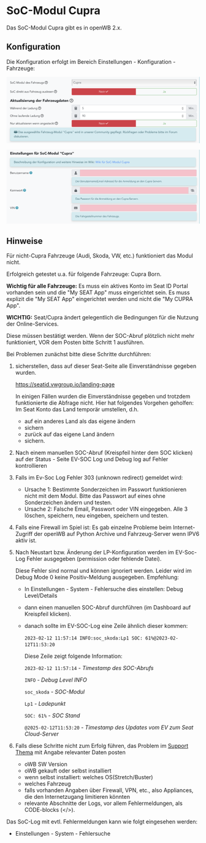 # SoC-Modul Cupra

Das SoC-Modul Cupra gibt es in openWB 2.x.

## Konfiguration

Die Konfiguration erfolgt im Bereich Einstellungen - Konfiguration - Fahrzeuge:

![Allgemeine Konfiguration](SoC-Cupra-settings-1.png)

![Spezielle Konfiguration](SoC-Cupra-settings-2.png)

## Hinweise

Für nicht-Cupra Fahrzeuge (Audi, Skoda, VW, etc.) funktioniert das Modul nicht.

Erfolgreich getestet u.a. für folgende Fahrzeuge: Cupra Born.

**Wichtig für alle Fahrzeuge:**
Es muss ein aktives Konto im Seat ID Portal vorhanden sein und die "My SEAT App" muss eingerichtet sein. Es muss explizit die "My SEAT App" eingerichtet werden und nicht die "My CUPRA App".

**WICHTIG:**
Seat/Cupra ändert gelegentlich die Bedingungen für die Nutzung der Online-Services.

Diese müssen bestätigt werden. Wenn der SOC-Abruf plötzlich nicht mehr funktioniert, VOR dem Posten bitte Schritt 1 ausführen.

Bei Problemen zunächst bitte diese Schritte durchführen:

1. sicherstellen, dass auf dieser Seat-Seite alle Einverständnisse gegeben wurden.

    <https://seatid.vwgroup.io/landing-page>

    In einigen Fällen wurden die Einverständnisse gegeben und trotzdem funktionierte die Abfrage nicht.
    Hier hat folgendes Vorgehen geholfen: Im Seat Konto das Land temporär umstellen, d.h.
    - auf ein anderes Land als das eigene ändern
    - sichern
    - zurück auf das eigene Land ändern
    - sichern.

2. Nach einem manuellen SOC-Abruf (Kreispfeil hinter dem SOC klicken) auf der Status - Seite EV-SOC Log und Debug log auf Fehler kontrollieren

3. Falls im Ev-Soc Log Fehler 303 (unknown redirect) gemeldet wird:
    - Ursache 1: Bestimmte Sonderzeichen im Passwort funktionieren nicht mit dem Modul. Bitte das Passwort auf eines ohne Sonderzeichen ändern und testen.
    - Ursache 2: Falsche Email, Passwort oder VIN eingegeben. Alle 3 löschen, speichern, neu eingeben, speichern und testen.

4. Falls eine Firewall im Spiel ist: Es gab einzelne Probleme beim Internet-Zugriff der openWB auf Python Archive und Fahrzeug-Server wenn IPV6 aktiv ist.

5. Nach Neustart bzw. Änderung der LP-Konfiguration werden im EV-Soc-Log Fehler ausgegeben (permission oder fehlende Datei).

    Diese Fehler sind normal und können ignoriert werden. Leider wird im Debug Mode 0 keine Positiv-Meldung ausgegeben.
    Empfehlung:
    - In Einstellungen - System - Fehlersuche dies einstellen: Debug Level/Details
    - dann einen manuellen SOC-Abruf durchführen (im Dashboard auf Kreispfeil klicken).
    - danach sollte im EV-SOC-Log eine Zeile ähnlich dieser kommen:

        `2023-02-12 11:57:14 INFO:soc_skoda:Lp1 SOC: 61%@2023-02-12T11:53:20`

        Diese Zeile zeigt folgende Information:

        `2023-02-12 11:57:14` *- Timestamp des SOC-Abrufs*

        `INFO` *- Debug Level INFO*

        `soc_skoda` *- SOC-Modul*

        `Lp1` *- Ladepunkt*

        `SOC: 61%` *- SOC Stand*

        `@2025-02-12T11:53:20` *- Timestamp des Updates vom EV zum Seat Cloud-Server*

6. Falls diese Schritte nicht zum Erfolg führen, das Problem im [Support Thema](https://forum.openwb.de/viewforum.php?f=12) mit Angabe relevanter Daten posten
    - oWB SW Version
    - oWB gekauft oder selbst installiert
    - wenn selbst installiert: welches OS(Stretch/Buster)
    - welches Fahrzeug
    - falls vorhanden Angaben über Firewall, VPN, etc., also Appliances, die den Internetzugang limitieren könnten
    - relevante Abschnitte der Logs, vor allem Fehlermeldungen, als CODE-blocks (</>).

Das SoC-Log mit evtl. Fehlermeldungen kann wie folgt eingesehen werden:

- Einstellungen - System - Fehlersuche
